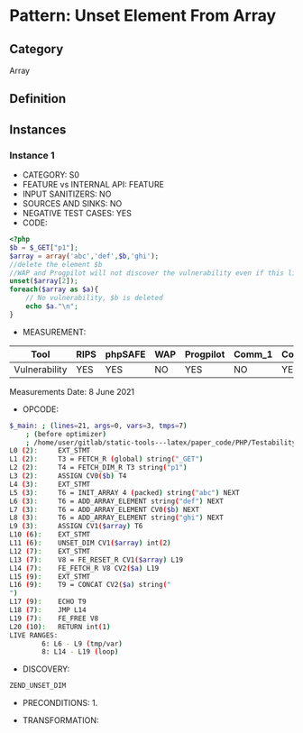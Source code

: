 # Pattern: Unset Element From Array

## Category

Array

## Definition

## Instances

### Instance 1

- CATEGORY: S0
- FEATURE vs INTERNAL API: FEATURE
- INPUT SANITIZERS:  NO
- SOURCES AND SINKS: NO 
- NEGATIVE TEST CASES: YES
- CODE:

```php
<?php
$b = $_GET["p1"];
$array = array('abc','def',$b,'ghi');
//delete the element $b
//WAP and Progpilot will not discover the vulnerability even if this line is not exist.
unset($array[2]);
foreach($array as $a){
    // No vulnerability, $b is deleted
    echo $a."\n";
}
```

- MEASUREMENT:

| Tool          | RIPS | phpSAFE | WAP  | Progpilot | Comm_1 | Comm_2 | Correct |
| ------------- | ---- | ------- | ---- | --------- | ------- | --------- | ------- |
| Vulnerability | YES  |YES      |NO    | YES       | NO      | YES       | NO      |
Measurements Date: 8 June 2021

- OPCODE:

```bash
$_main: ; (lines=21, args=0, vars=3, tmps=7)
    ; (before optimizer)
    ; /home/user/gitlab/static-tools---latex/paper_code/PHP/Testability_Patterns/58_unset_element_from_array/58_unset_element_from_array.php:1-10
L0 (2):     EXT_STMT
L1 (2):     T3 = FETCH_R (global) string("_GET")
L2 (2):     T4 = FETCH_DIM_R T3 string("p1")
L3 (2):     ASSIGN CV0($b) T4
L4 (3):     EXT_STMT
L5 (3):     T6 = INIT_ARRAY 4 (packed) string("abc") NEXT
L6 (3):     T6 = ADD_ARRAY_ELEMENT string("def") NEXT
L7 (3):     T6 = ADD_ARRAY_ELEMENT CV0($b) NEXT
L8 (3):     T6 = ADD_ARRAY_ELEMENT string("ghi") NEXT
L9 (3):     ASSIGN CV1($array) T6
L10 (6):    EXT_STMT
L11 (6):    UNSET_DIM CV1($array) int(2)
L12 (7):    EXT_STMT
L13 (7):    V8 = FE_RESET_R CV1($array) L19
L14 (7):    FE_FETCH_R V8 CV2($a) L19
L15 (9):    EXT_STMT
L16 (9):    T9 = CONCAT CV2($a) string("
")
L17 (9):    ECHO T9
L18 (7):    JMP L14
L19 (7):    FE_FREE V8
L20 (10):   RETURN int(1)
LIVE RANGES:
        6: L6 - L9 (tmp/var)
        8: L14 - L19 (loop)
```

- DISCOVERY:

```bash
ZEND_UNSET_DIM 
```

- PRECONDITIONS:
   1.

- TRANSFORMATION: 

```

```

